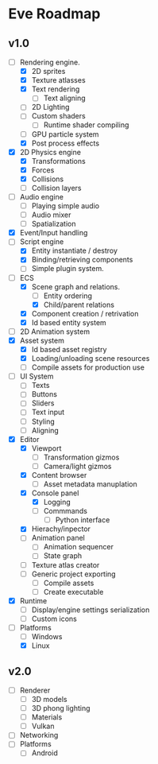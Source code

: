 # Eve Roadmap

## v1.0

- [ ] Rendering engine.
	- [x] 2D sprites
	- [x] Texture atlasses
	- [x] Text rendering
		- [ ] Text aligning
	- [ ] 2D Lighting
	- [ ] Custom shaders
		- [ ] Runtime shader compiling
	- [ ] GPU particle system
	- [x] Post process effects
- [x] 2D Physics engine
	- [x] Transformations
	- [x] Forces
	- [x] Collisions
	- [ ] Collision layers
- [ ] Audio engine
	- [ ] Playing simple audio
	- [ ] Audio mixer
	- [ ] Spatialization
- [x] Event/Input handling
- [ ] Script engine
	- [x] Entity instantiate / destroy
	- [x] Binding/retrieving components
	- [ ] Simple plugin system.
- [ ] ECS
	- [x] Scene graph and relations.
		- [ ] Entity ordering
		- [x] Child/parent relations
	- [x] Component creation / retrivation
	- [x] Id based entity system
- [ ] 2D Animation system
- [x] Asset system
	- [x] Id based asset registry
	- [x] Loading/unloading scene resources
	- [ ] Compile assets for production use
- [ ] UI System
	- [ ] Texts
	- [ ] Buttons
	- [ ] Sliders
	- [ ] Text input
	- [ ] Styling
	- [ ] Aligning
- [x] Editor
	- [x] Viewport
		- [ ] Transformation gizmos
		- [ ] Camera/light gizmos
	- [x] Content browser
		- [ ] Asset metadata manuplation 
	- [x] Console panel
		- [x] Logging
		- [ ] Commmands
			- [ ] Python interface
	- [x] Hierachy/inpector
	- [ ] Animation panel
		- [ ] Animation sequencer
		- [ ] State graph
	- [ ] Texture atlas creator
	- [ ] Generic project exporting
		- [ ] Compile assets
		- [ ] Create executable
- [x] Runtime
	- [ ] Display/engine settings serialization
	- [ ] Custom icons
- [ ] Platforms
	- [ ] Windows
	- [x] Linux

## v2.0

- [ ] Renderer
	- [ ] 3D models
	- [ ] 3D phong lighting
	- [ ] Materials
	- [ ] Vulkan
- [ ] Networking
- [ ] Platforms
	- [ ] Android
